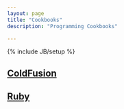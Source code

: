 ```yaml
---
layout: page
title: "Cookbooks"
description: "Programming Cookbooks"

---
```

{% include JB/setup %}

## [ColdFusion](/cookbooks/coldfusion/)

## [Ruby](/cookbooks/ruby/)